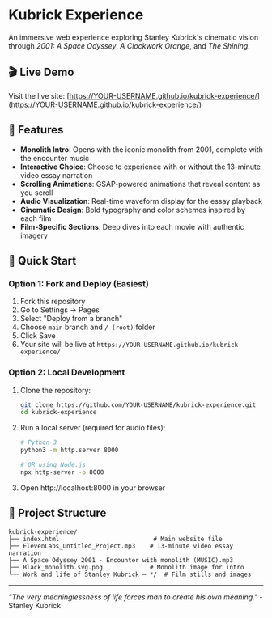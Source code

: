 # Kubrick Experience

An immersive web experience exploring Stanley Kubrick's cinematic vision through *2001: A Space Odyssey*, *A Clockwork Orange*, and *The Shining*.

## 🎬 Live Demo

Visit the live site: [https://YOUR-USERNAME.github.io/kubrick-experience/](https://YOUR-USERNAME.github.io/kubrick-experience/)

## 🌟 Features

- **Monolith Intro**: Opens with the iconic monolith from 2001, complete with the encounter music
- **Interactive Choice**: Choose to experience with or without the 13-minute video essay narration
- **Scrolling Animations**: GSAP-powered animations that reveal content as you scroll
- **Audio Visualization**: Real-time waveform display for the essay playback
- **Cinematic Design**: Bold typography and color schemes inspired by each film
- **Film-Specific Sections**: Deep dives into each movie with authentic imagery

## 🚀 Quick Start

### Option 1: Fork and Deploy (Easiest)

1. Fork this repository
2. Go to Settings → Pages
3. Select "Deploy from a branch"
4. Choose `main` branch and `/ (root)` folder
5. Click Save
6. Your site will be live at `https://YOUR-USERNAME.github.io/kubrick-experience/`

### Option 2: Local Development

1. Clone the repository:
   ```bash
   git clone https://github.com/YOUR-USERNAME/kubrick-experience.git
   cd kubrick-experience
   ```

2. Run a local server (required for audio files):
   ```bash
   # Python 3
   python3 -m http.server 8000
   
   # OR using Node.js
   npx http-server -p 8000
   ```

3. Open http://localhost:8000 in your browser

## 📁 Project Structure

```
kubrick-experience/
├── index.html                          # Main website file
├── ElevenLabs_Untitled_Project.mp3    # 13-minute video essay narration
├── A Space Odyssey 2001 - Encounter with monolith (MUSIC).mp3
├── Black_monolith.svg.png             # Monolith image for intro
└── Work and life of Stanley Kubrick — */  # Film stills and images
```


---

*"The very meaninglessness of life forces man to create his own meaning."* - Stanley Kubrick

